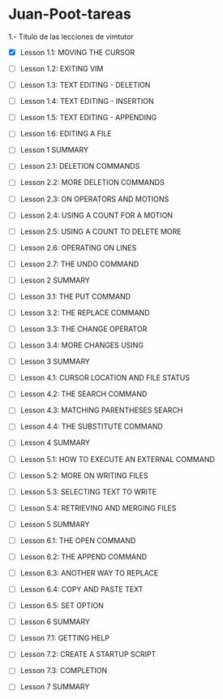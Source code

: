 # Juan-Poot-tareas

1.- Titulo de las lecciones de vimtutor

  - [x] Lesson 1.1:  MOVING THE CURSOR
  - [ ] Lesson 1.2: EXITING VIM
  - [ ] Lesson 1.3: TEXT EDITING - DELETION
  - [ ] Lesson 1.4: TEXT EDITING - INSERTION
  - [ ] Lesson 1.5: TEXT EDITING - APPENDING
  - [ ] Lesson 1.6: EDITING A FILE
  - [ ] Lesson 1 SUMMARY
  - [ ] Lesson 2.1: DELETION COMMANDS
  - [ ] Lesson 2.2: MORE DELETION COMMANDS
  - [ ] Lesson 2.3: ON OPERATORS AND MOTIONS
  - [ ] Lesson 2.4: USING A COUNT FOR A MOTION
  - [ ] Lesson 2.5: USING A COUNT TO DELETE MORE
  - [ ] Lesson 2.6: OPERATING ON LINES
  - [ ] Lesson 2.7: THE UNDO COMMAND
  - [ ] Lesson 2 SUMMARY
  - [ ] Lesson 3.1: THE PUT COMMAND
  - [ ] Lesson 3.2: THE REPLACE COMMAND
  - [ ] Lesson 3.3: THE CHANGE OPERATOR
  - [ ] Lesson 3.4: MORE CHANGES USING
  - [ ] Lesson 3 SUMMARY
  - [ ] Lesson 4.1: CURSOR LOCATION AND FILE STATUS
  - [ ] Lesson 4.2: THE SEARCH COMMAND
  - [ ] Lesson 4.3: MATCHING PARENTHESES SEARCH
  - [ ] Lesson 4.4: THE SUBSTITUTE COMMAND
  - [ ] Lesson 4 SUMMARY
  - [ ] Lesson 5.1: HOW TO EXECUTE AN EXTERNAL COMMAND
  - [ ] Lesson 5.2: MORE ON WRITING FILES
  - [ ] Lesson 5.3: SELECTING TEXT TO WRITE
  - [ ] Lesson 5.4: RETRIEVING AND MERGING FILES
  - [ ] Lesson 5 SUMMARY
  - [ ] Lesson 6.1: THE OPEN COMMAND
  - [ ] Lesson 6.2: THE APPEND COMMAND
  - [ ] Lesson 6.3: ANOTHER WAY TO REPLACE
  - [ ] Lesson 6.4: COPY AND PASTE TEXT
  - [ ] Lesson 6.5: SET OPTION
  - [ ] Lesson 6 SUMMARY
  - [ ] Lesson 7.1: GETTING HELP
  - [ ] Lesson 7.2: CREATE A STARTUP SCRIPT
  - [ ] Lesson 7.3: COMPLETION
  - [ ] Lesson 7 SUMMARY
  
